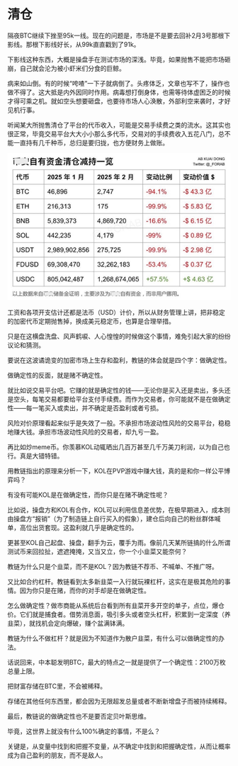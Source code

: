 # 清仓

隔夜BTC继续下挫至95k一线。现在的问题是，市场是不是要去回补2月3号那根下影线。那根下影线好长，从99k直直戳到了91k。

下影线这种东西，大概是操盘手在测试市场的深浅。毕竟，如果抛售不能把市场砸崩，自己就会沦为被小虾米们分食的巨鲸。

病来如山倒。有的时候“咵喳”一下子就病倒了。头疼体乏，文章也写不了，操作也做不得了。这大抵是内外因同时作用。病毒想打倒身体，也需等待体虚困乏的时候才得可乘之机。就如空头想要砸盘，也要待市场人心涣散，外部利空来袭时，才好见机行事。

听闻某大所抛售清仓了平台的代币收入，可能是交易手续费之类的流水。这其实也很正常，毕竟交易平台大大小小那么多代币，交易对的手续费收入五花八门，总不能一直持有几千种币，总归是要归拢，也方便财务上做账。

![](2025-02-12-A01.jpeg)

工资和各项开支估计还都是法币（USD）计价，所以从财务管理上讲，把非稳定的加密代币定期抛售掉，换成美元稳定币，也算是合理举措。

只是在这横盘洗盘、风声鹤唳、人心惶惶的时候做这个事情，难免引起大家的纷纷议论和猜测。

要说在这波谲诡变的加密市场上生存和盈利，教链的体会就是四个字：做确定性。

做确定性的反面，就是赌不确定性。

就比如说交易平台吧。它赚的就是确定性的钱——无论你是买入还是卖出，多头还是空头，每笔交易都要给平台支付手续费。而作为交易者，你可能就不是在做确定性——每一笔买入或卖出，并不确定是否盈利或者亏损。

风险对价原理看起来似乎是失效了一般。不承担市场波动性风险的交易平台，稳稳地赚大钱。承担市场波动性风险的交易者，却九亏一盈。

再比如炒meme币。你羡慕KOL动辄晒出几百万甚至几千万美刀利润，以为自己也行。真是大错特错。

用教链指出的原理来分析一下，KOL在PVP游戏中赚大钱，真的是和你一样公平博弈吗？

有没有可能KOL是在做确定性，而你只是在赌不确定性呢？

比如说，操盘方和KOL有合作，KOL可以利用信息差优势，在极早期进入，成本则由操盘方“报销”（为了制造链上自行买入的假象），建仓后向自己的粉丝群体喊单，高位出货套现。这盈利就几乎是确定性的。

更甚至KOL自己起盘、操盘，翻手为云，覆手为雨。像前几天某所链搞的什么所谓测试币来回拉扯，遮遮掩掩，又当又立，你一个小韭菜又能奈何？

教链为什么只是个韭菜，而不是KOL？因为教链不荐币、不喊单、不推广呀。

又比如合约杠杆。教链看到太多新韭菜一入行就玩裸杠杆，这实在是极其危险的事情。因为你只是在赌，而你的对手却是在做确定性。

怎么做确定性？做市商能从系统后台看到所有韭菜开多开空的单子，点位，爆仓价。它们就是捕食者。借势消息面，吸引多头或者空头杠杆，积累到一定深度（养韭菜），就找机会定向爆破，赚个盆满钵满。

教链为什么不做杠杆？就是因为不知道作为散户韭菜，有什么可以做确定性的办法。

话说回来，中本聪发明BTC，最大的特点之一就是提供了一个确定性：2100万枚总量上限。

把财富存储在BTC里，不会被稀释。

存储在其他任何东西里，都会因为无限超发总量或者不断新增盘子而被持续稀释。

最后，教链说的做确定性也不是要否定贝叶斯思维。

毕竟，这世界上就没有什么100%确定的事情，不是么？

关键是，从变量中找到和把握不变量，从不确定中找到和把握确定性，从而让概率成为自己盈利的朋友，而不是敌人。
